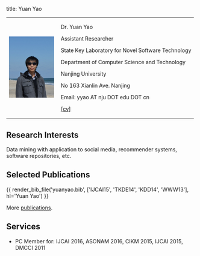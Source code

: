 title: Yuan Yao


<table class="imgtable"><tr><td>
<a href="IMGLINKTARGET"><img src="static/moon-yy2.jpg" alt="alt text" width="120px" height="HEIGHTpx" /></a>&nbsp;</td>
<td align="left"><p>Dr. Yuan Yao</p>
<p>Assistant Researcher</p>
<p>State Key Laboratory for Novel Software Technology</p>
<p>Department of Computer Science and Technology</p>
<p>Nanjing University</p>
<p>No 163 Xianlin Ave. Nanjing</p>
<p>Email: yyao AT nju DOT edu DOT cn</p>
<p><a href="static/cv_yuanyao.pdf" target=&ldquo;blank&rdquo;>[cv]</a></p>
</td></tr></table>


## Research Interests

Data mining with application to social media, recommender systems, software repositories, etc.

## Selected Publications

{{ render_bib_file('yuanyao.bib', ['IJCAI15', 'TKDE14', 'KDD14', 'WWW13'], hl='Yuan Yao') }}

More [publications](publications).

## Services

* PC Member for: IJCAI 2016, ASONAM 2016, CIKM 2015, IJCAI 2015, DMCCI 2011

